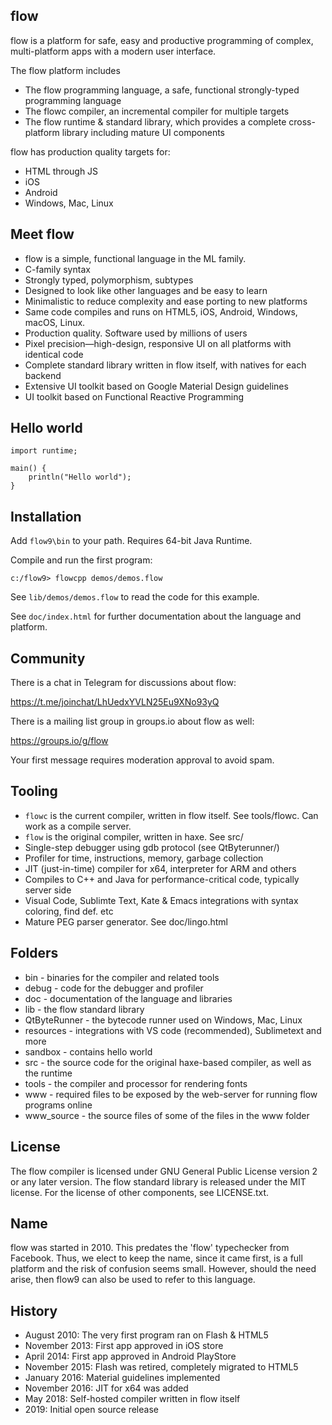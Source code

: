 flow
----

flow is a platform for safe, easy and productive programming of complex, multi-platform apps with a modern user interface.

The flow platform includes
- The flow programming language, a safe, functional strongly-typed programming language
- The flowc compiler, an incremental compiler for multiple targets
- The flow runtime & standard library, which provides a complete cross-platform library including mature UI components

flow has production quality targets for:

- HTML through JS
- iOS
- Android
- Windows, Mac, Linux

Meet flow
---------

- flow is a simple, functional language in the ML family.
- C-family syntax
- Strongly typed, polymorphism, subtypes
- Designed to look like other languages and be easy to learn
- Minimalistic to reduce complexity and ease porting to new platforms
- Same code compiles and runs on HTML5, iOS, Android, Windows, macOS, Linux.
- Production quality. Software used by millions of users
- Pixel precision—high-design, responsive UI on all platforms with identical code
- Complete standard library written in flow itself, with natives for each backend
- Extensive UI toolkit based on Google Material Design guidelines
- UI toolkit based on Functional Reactive Programming

Hello world
-----------

    import runtime;

    main() {
    	println("Hello world");
    }

Installation
------------

Add `flow9\bin` to your path. Requires 64-bit Java Runtime.

Compile and run the first program:

    c:/flow9> flowcpp demos/demos.flow

See `lib/demos/demos.flow` to read the code for this example.

See `doc/index.html` for further documentation about the language and platform.

Community
---------

There is a chat in Telegram for discussions about flow:

https://t.me/joinchat/LhUedxYVLN25Eu9XNo93yQ

There is a mailing list group in groups.io about flow as well:

https://groups.io/g/flow

Your first message requires moderation approval to avoid spam.

Tooling
-------

- `flowc` is the current compiler, written in flow itself. See tools/flowc. Can work as a compile server.
- `flow` is the original compiler, written in haxe. See src/
- Single-step debugger using gdb protocol (see QtByterunner/)
- Profiler for time, instructions, memory, garbage collection
- JIT (just-in-time) compiler for x64, interpreter for ARM and others
- Compiles to C++ and Java for performance-critical code, typically server side
- Visual Code, Sublimte Text, Kate & Emacs integrations with syntax coloring, find def. etc
- Mature PEG parser generator. See doc/lingo.html

Folders
-------

- bin - binaries for the compiler and related tools
- debug - code for the debugger and profiler
- doc - documentation of the language and libraries
- lib - the flow standard library
- QtByteRunner - the bytecode runner used on Windows, Mac, Linux
- resources - integrations with VS code (recommended), Sublimetext and more
- sandbox - contains hello world
- src - the source code for the original haxe-based compiler, as well as the runtime
- tools - the compiler and processor for rendering fonts
- www - required files to be exposed by the web-server for running flow programs online
- www_source - the source files of some of the files in the www folder

License
-------

The flow compiler is licensed under GNU General Public License version 2 or any later version.
The flow standard library is released under the MIT license.
For the license of other components, see LICENSE.txt.

Name
----

flow was started in 2010. This predates the 'flow' typechecker from Facebook. Thus, we elect 
to keep the name, since it came first, is a full platform and the risk of confusion seems small. 
However, should the need arise, then flow9 can also be used to refer to this language.

History
-------

- August 2010: The very first program ran on Flash & HTML5
- November 2013: First app approved in iOS store
- April 2014: First app approved in Android PlayStore
- November 2015: Flash was retired, completely migrated to HTML5
- January 2016: Material guidelines implemented
- November 2016: JIT for x64 was added
- May 2018: Self-hosted compiler written in flow itself
- 2019: Initial open source release


